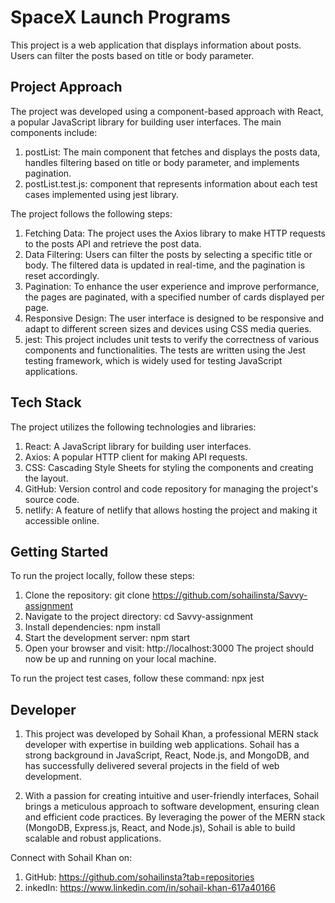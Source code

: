 # SpaceX Launch Programs

This project is a web application that displays information about posts. Users can filter the posts based on title or body parameter.

## Project Approach

The project was developed using a component-based approach with React, a popular JavaScript library for building user interfaces. The main components include:

1. postList: The main component that fetches and displays the posts data, handles filtering based on title or body parameter, and implements pagination.
2. postList.test.js: component that represents information about each test cases implemented using jest library.

The project follows the following steps:

1. Fetching Data: The project uses the Axios library to make HTTP requests to the posts API and retrieve the post data.
2. Data Filtering: Users can filter the posts by selecting a specific title or body. The filtered data is updated in real-time, and the pagination is reset accordingly.
3. Pagination: To enhance the user experience and improve performance, the pages are paginated, with a specified number of cards displayed per page.
4. Responsive Design: The user interface is designed to be responsive and adapt to different screen sizes and devices using CSS media queries.
5. jest: This project includes unit tests to verify the correctness of various components and functionalities. The tests are written using the Jest testing framework, which is widely used for testing JavaScript applications.

## Tech Stack

The project utilizes the following technologies and libraries:

1. React: A JavaScript library for building user interfaces.
2. Axios: A popular HTTP client for making API requests.
3. CSS: Cascading Style Sheets for styling the components and creating the layout.
4. GitHub: Version control and code repository for managing the project's source code.
5. netlify: A feature of netlify that allows hosting the project and making it accessible online.

## Getting Started

To run the project locally, follow these steps:

1. Clone the repository: git clone https://github.com/sohailinsta/Savvy-assignment
2. Navigate to the project directory: cd Savvy-assignment
3. Install dependencies: npm install
4. Start the development server: npm start
5. Open your browser and visit: http://localhost:3000
The project should now be up and running on your local machine.

To run the project test cases, follow these command:
npx jest

## Developer

1. This project was developed by Sohail Khan, a professional MERN stack developer with expertise in building web applications. Sohail has a strong background in JavaScript, React, Node.js, and MongoDB, and has successfully delivered several projects in the field of web development.

2. With a passion for creating intuitive and user-friendly interfaces, Sohail brings a meticulous approach to software development, ensuring clean and efficient code practices. By leveraging the power of the MERN stack (MongoDB, Express.js, React, and Node.js), Sohail is able to build scalable and robust applications.

Connect with Sohail Khan on:

1. GitHub: https://github.com/sohailinsta?tab=repositories
2. inkedIn: https://www.linkedin.com/in/sohail-khan-617a40166
